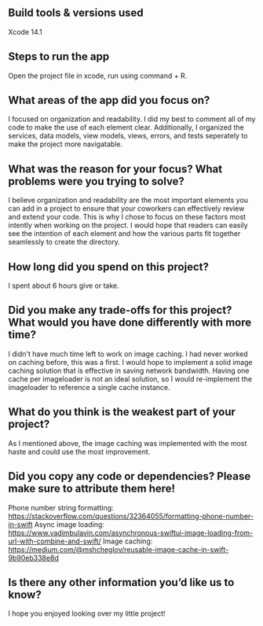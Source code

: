 ## Build tools & versions used
Xcode 14.1

## Steps to run the app
Open the project file in xcode, run using command + R.

## What areas of the app did you focus on?
I focused on organization and readability.
I did my best to comment all of my code to make the use of each element clear.
Additionally, I organized the services, data models, view models, views, errors, and tests seperately to make the project more navigatable.

## What was the reason for your focus? What problems were you trying to solve?
I believe organization and readability are the most important elements you can add in a project to ensure that your coworkers can effectively review and extend your code. This is why I chose to focus on these factors most intently when working on the project. I would hope that readers can easily see the intention of each element and how the various parts fit together seamlessly to create the directory.

## How long did you spend on this project?
I spent about 6 hours give or take.

## Did you make any trade-offs for this project? What would you have done differently with more time?
I didn't have much time left to work on image caching. I had never worked on caching before, this was a first. I would hope to implement a solid image caching solution that is effective in saving network bandwidth. Having one cache per imageloader is not an ideal solution, so I would re-implement the imageloader to reference a single cache instance.

## What do you think is the weakest part of your project?
As I mentioned above, the image caching was implemented with the most haste and could use the most improvement.

## Did you copy any code or dependencies? Please make sure to attribute them here!
Phone number string formatting: https://stackoverflow.com/questions/32364055/formatting-phone-number-in-swift
Async image loading: https://www.vadimbulavin.com/asynchronous-swiftui-image-loading-from-url-with-combine-and-swift/
Image caching: https://medium.com/@mshcheglov/reusable-image-cache-in-swift-9b90eb338e8d


## Is there any other information you’d like us to know?
I hope you enjoyed looking over my little project!
